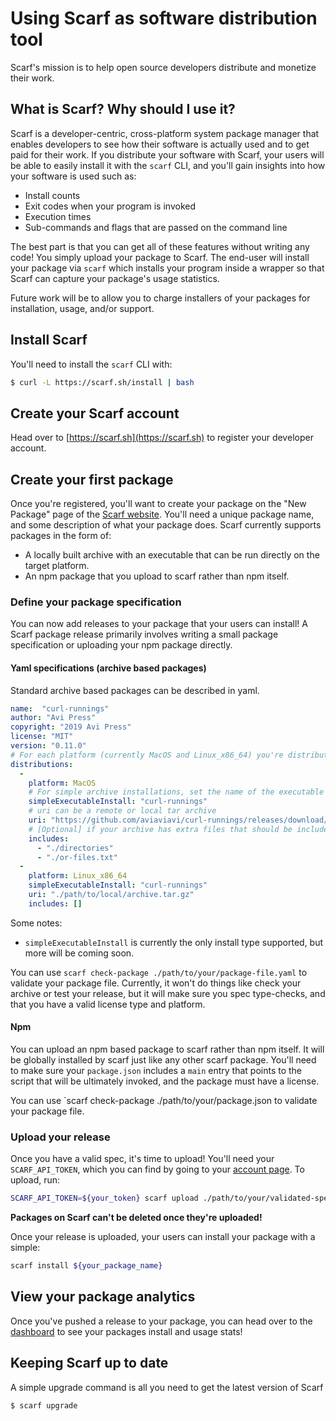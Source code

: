 # Using Scarf as software distribution tool

Scarf's mission is to help open source developers distribute and monetize their work. 

## What is Scarf? Why should I use it?

Scarf is a developer-centric, cross-platform system package manager
that enables developers to see how their software is actually used and to get
paid for their work. If you distribute your software with Scarf, your users will
be able to easily install it with the `scarf` CLI, and you'll gain insights into
how your software is used such as:

- Install counts
- Exit codes when your program is invoked
- Execution times
- Sub-commands and flags that are passed on the command line

The best part is that you can get all of these features without writing any
code! You simply upload your package to Scarf. The end-user will install your
package via `scarf` which installs your program inside a wrapper so that Scarf
can capture your package's usage statistics.

Future work will be to allow you to charge installers of your packages for
installation, usage, and/or support.

## Install Scarf

You'll need to install the `scarf` CLI with:

```bash
$ curl -L https://scarf.sh/install | bash
```

## Create your Scarf account

Head over to [https://scarf.sh](https://scarf.sh) to register your developer
account.

## Create your first package

Once you're registered, you'll want to create your package on the "New Package"
page of the [Scarf website](https://scarf.sh/#/create-package). You'll need a
unique package name, and some description of what your package does. Scarf currently supports packages in the form of:

- A locally built archive with an executable that can be run directly on the target platform.
- An npm package that you upload to scarf rather than npm itself.

### Define your package specification

You can now add releases to your package that your users can install! A Scarf
package release primarily involves writing a small package specification or
uploading your npm package directly. 

#### Yaml specifications (archive based packages)

Standard archive based packages can be described in yaml.

```yaml
name:  "curl-runnings"
author: "Avi Press"
copyright: "2019 Avi Press"
license: "MIT"
version: "0.11.0"
# For each platform (currently MacOS and Linux_x86_64) you're distributing your release to, include an entry in distributions.
distributions:
  -
    platform: MacOS
    # For simple archive installations, set the name of the executable that will be invoked for your package
    simpleExecutableInstall: "curl-runnings"
    # uri can be a remote or local tar archive
    uri: "https://github.com/aviaviavi/curl-runnings/releases/download/0.11.0/curl-runnings-0.11.0-mac.tar.gz"
    # [Optional] if your archive has extra files that should be included, list them here
    includes:
      - "./directories"
      - "./or-files.txt"
  -
    platform: Linux_x86_64
    simpleExecutableInstall: "curl-runnings"
    uri: "./path/to/local/archive.tar.gz"
    includes: []
```

Some notes: 

- `simpleExecutableInstall` is currently the only install type supported, but more will be coming soon.

You can use `scarf check-package ./path/to/your/package-file.yaml` to
validate your package file. Currently, it won't do things like check your
archive or test your release, but it will make sure you spec type-checks, and
that you have a valid license type and platform.

#### Npm 

You can upload an npm based package to scarf rather than npm itself. It will be
globally installed by scarf just like any other scarf package. You'll need to
make sure your `package.json` includes a `main` entry that points to the script
that will be ultimately invoked, and the package must have a license.

You can use `scarf check-package ./path/to/your/package.json to
validate your package file.

### Upload your release

Once you have a valid spec, it's time to upload! You'll need your
`SCARF_API_TOKEN`, which you can find by going to your [account
page](https://scarf.sh/#/user-account). To upload, run:

```bash
SCARF_API_TOKEN=${your_token} scarf upload ./path/to/your/validated-spec.(yaml|json)
```

**Packages on Scarf can't be deleted once they're uploaded!** 

Once your release is uploaded, your users can install your package with a simple:

```bash
scarf install ${your_package_name}
```

## View your package analytics

Once you've pushed a release to your package, you can head over to the
[dashboard](https://scarf.sh/#/home) to see your packages install and usage
stats!

## Keeping Scarf up to date

A simple upgrade command is all you need to get the latest version of Scarf

```
$ scarf upgrade
```
